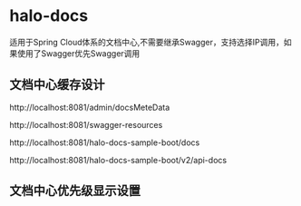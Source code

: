 # halo-docs
适用于Spring Cloud体系的文档中心,不需要继承Swagger，支持选择IP调用，如果使用了Swagger优先Swagger调用

## 文档中心缓存设计

http://localhost:8081/admin/docsMeteData

http://localhost:8081/swagger-resources

http://localhost:8081/halo-docs-sample-boot/docs

http://localhost:8081/halo-docs-sample-boot/v2/api-docs


## 文档中心优先级显示设置
